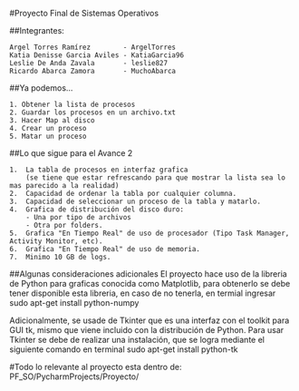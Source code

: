 #Proyecto Final de Sistemas Operativos

##Integrantes:
```
Argel Torres Ramírez        - ArgelTorres
Katia Denisse Garcia Aviles - KatiaGarcia96
Leslie De Anda Zavala       - leslie827
Ricardo Abarca Zamora       - MuchoAbarca
```
##Ya podemos...

```
1. Obtener la lista de procesos
2. Guardar los procesos en un archivo.txt
3. Hacer Map al disco
4. Crear un proceso
5. Matar un proceso
```

##Lo que sigue para el Avance 2

```
1.  La tabla de procesos en interfaz grafica 
    (se tiene que estar refrescando para que mostrar la lista sea lo mas parecido a la realidad)
2.  Capacidad de ordenar la tabla por cualquier columna.
3.  Capacidad de seleccionar un proceso de la tabla y matarlo.
4.  Grafica de distribución del disco duro:
    - Una por tipo de archivos
    - Otra por folders.
5.  Grafica "En Tiempo Real" de uso de procesador (Tipo Task Manager, Activity Monitor, etc).
6.  Grafica "En Tiempo Real" de uso de memoria.
7.  Minimo 10 GB de logs.
```
##Algunas consideraciones adicionales
El proyecto hace uso de la libreria de Python para graficas conocida como Matplotlib, para obtenerlo se debe tener disponible esta libreria, en caso de no tenerla, en termial ingresar sudo apt-get install python-numpy

Adicionalmente, se usade de Tkinter que es una interfaz con el toolkit para GUI tk, mismo que viene incluido con la distribución de Python. Para usar Tkinter se debe de realizar una instalación, que se logra mediante el siguiente comando en terminal
sudo apt-get install python-tk

#Todo lo relevante al proyecto esta dentro de: PF_SO/PycharmProjects/Proyecto/
